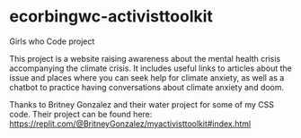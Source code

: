 # ecorbingwc-activisttoolkit
Girls who Code project

This project is a website raising awareness about the mental health crisis accompanying the climate crisis. It includes useful links to articles about the issue and places where you can seek help for climate anxiety, as well as a chatbot to practice having conversations about climate anxiety and doom.

Thanks to Britney Gonzalez and their water project for some of my CSS code. Their project can be found here: https://replit.com/@BritneyGonzalez/myactivisttoolkit#index.html
